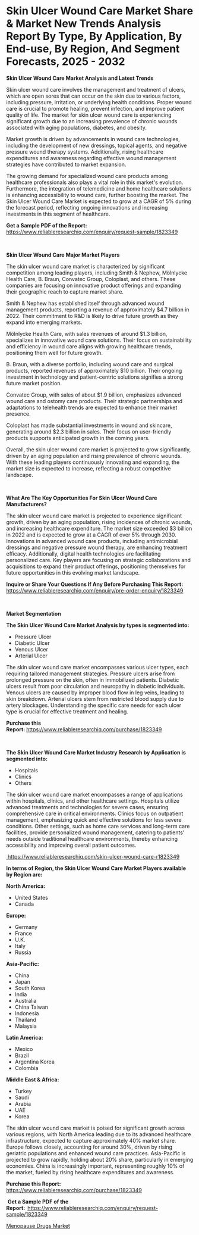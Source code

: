 <p><h1>Skin Ulcer Wound Care Market Share & Market New Trends Analysis Report By Type, By Application, By End-use, By Region, And Segment Forecasts, 2025 - 2032</h1></p><p><strong>Skin Ulcer Wound Care Market Analysis and Latest Trends</strong></p>
<p><p>Skin ulcer wound care involves the management and treatment of ulcers, which are open sores that can occur on the skin due to various factors, including pressure, irritation, or underlying health conditions. Proper wound care is crucial to promote healing, prevent infection, and improve patient quality of life. The market for skin ulcer wound care is experiencing significant growth due to an increasing prevalence of chronic wounds associated with aging populations, diabetes, and obesity.</p><p>Market growth is driven by advancements in wound care technologies, including the development of new dressings, topical agents, and negative pressure wound therapy systems. Additionally, rising healthcare expenditures and awareness regarding effective wound management strategies have contributed to market expansion. </p><p>The growing demand for specialized wound care products among healthcare professionals also plays a vital role in this market's evolution. Furthermore, the integration of telemedicine and home healthcare solutions is enhancing accessibility to wound care, further boosting the market. The Skin Ulcer Wound Care Market is expected to grow at a CAGR of 5% during the forecast period, reflecting ongoing innovations and increasing investments in this segment of healthcare.</p></p>
<p><strong>Get a Sample PDF of the Report:&nbsp;</strong> <a href="https://www.reliableresearchiq.com/enquiry/request-sample/1823349?utm_campaign=3347&utm_medium=2&utm_source=Github&utm_content=ia&utm_term=08032025&utm_id=skin-ulcer-wound-care">https://www.reliableresearchiq.com/enquiry/request-sample/1823349</a></p>
<p>&nbsp;</p>
<p><strong>Skin Ulcer Wound Care Major Market Players</strong></p>
<p><p>The skin ulcer wound care market is characterized by significant competition among leading players, including Smith & Nephew, Mölnlycke Health Care, B. Braun, Convatec Group, Coloplast, and others. These companies are focusing on innovative product offerings and expanding their geographic reach to capture market share.</p><p>Smith & Nephew has established itself through advanced wound management products, reporting a revenue of approximately $4.7 billion in 2022. Their commitment to R&D is likely to drive future growth as they expand into emerging markets.</p><p>Mölnlycke Health Care, with sales revenues of around $1.3 billion, specializes in innovative wound care solutions. Their focus on sustainability and efficiency in wound care aligns with growing healthcare trends, positioning them well for future growth.</p><p>B. Braun, with a diverse portfolio, including wound care and surgical products, reported revenues of approximately $10 billion. Their ongoing investment in technology and patient-centric solutions signifies a strong future market position.</p><p>Convatec Group, with sales of about $1.9 billion, emphasizes advanced wound care and ostomy care products. Their strategic partnerships and adaptations to telehealth trends are expected to enhance their market presence.</p><p>Coloplast has made substantial investments in wound and skincare, generating around $2.3 billion in sales. Their focus on user-friendly products supports anticipated growth in the coming years.</p><p>Overall, the skin ulcer wound care market is projected to grow significantly, driven by an aging population and rising prevalence of chronic wounds. With these leading players continuously innovating and expanding, the market size is expected to increase, reflecting a robust competitive landscape.</p></p>
<p>&nbsp;</p>
<p><strong>What Are The Key Opportunities For Skin Ulcer Wound Care Manufacturers?</strong></p>
<p><p>The skin ulcer wound care market is projected to experience significant growth, driven by an aging population, rising incidences of chronic wounds, and increasing healthcare expenditure. The market size exceeded $3 billion in 2022 and is expected to grow at a CAGR of over 5% through 2030. Innovations in advanced wound care products, including antimicrobial dressings and negative pressure wound therapy, are enhancing treatment efficacy. Additionally, digital health technologies are facilitating personalized care. Key players are focusing on strategic collaborations and acquisitions to expand their product offerings, positioning themselves for future opportunities in this evolving market landscape.</p></p>
<p><strong>Inquire or Share Your Questions If Any Before Purchasing This Report:</strong> <a href="https://www.reliableresearchiq.com/enquiry/pre-order-enquiry/1823349?utm_campaign=3347&utm_medium=2&utm_source=Github&utm_content=ia&utm_term=08032025&utm_id=skin-ulcer-wound-care">https://www.reliableresearchiq.com/enquiry/pre-order-enquiry/1823349</a></p>
<p>&nbsp;</p>
<p><strong>Market Segmentation</strong></p>
<p><strong>The Skin Ulcer Wound Care Market Analysis by types is segmented into:</strong></p>
<p><ul><li>Pressure Ulcer</li><li>Diabetic Ulcer</li><li>Venous Ulcer</li><li>Arterial Ulcer</li></ul></p>
<p><p>The skin ulcer wound care market encompasses various ulcer types, each requiring tailored management strategies. Pressure ulcers arise from prolonged pressure on the skin, often in immobilized patients. Diabetic ulcers result from poor circulation and neuropathy in diabetic individuals. Venous ulcers are caused by improper blood flow in leg veins, leading to skin breakdown. Arterial ulcers stem from restricted blood supply due to artery blockages. Understanding the specific care needs for each ulcer type is crucial for effective treatment and healing.</p></p>
<p><strong>Purchase this Report:&nbsp;</strong><a href="https://www.reliableresearchiq.com/purchase/1823349?utm_campaign=3347&utm_medium=2&utm_source=Github&utm_content=ia&utm_term=08032025&utm_id=skin-ulcer-wound-care">https://www.reliableresearchiq.com/purchase/1823349</a></p>
<p>&nbsp;</p>
<p><strong>The Skin Ulcer Wound Care Market Industry Research by Application is segmented into:</strong></p>
<p><ul><li>Hospitals</li><li>Clinics</li><li>Others</li></ul></p>
<p><p>The skin ulcer wound care market encompasses a range of applications within hospitals, clinics, and other healthcare settings. Hospitals utilize advanced treatments and technologies for severe cases, ensuring comprehensive care in critical environments. Clinics focus on outpatient management, emphasizing quick and effective solutions for less severe conditions. Other settings, such as home care services and long-term care facilities, provide personalized wound management, catering to patients’ needs outside traditional healthcare environments, thereby enhancing accessibility and improving overall patient outcomes.</p></p>
<p><a href="https://www.reliableresearchiq.com/skin-ulcer-wound-care-r1823349?utm_campaign=3347&utm_medium=2&utm_source=Github&utm_content=ia&utm_term=08032025&utm_id=skin-ulcer-wound-care">&nbsp;https://www.reliableresearchiq.com/skin-ulcer-wound-care-r1823349</a></p>
<p><strong>In terms of Region, the Skin Ulcer Wound Care Market Players available by Region are:</strong></p>
<p>
    <p> <strong> North America: </strong>
        <ul>
            <li>United States</li>
            <li>Canada</li>
        </ul>
        </p> 
    <p> <strong> Europe: </strong>
        <ul>
            <li>Germany</li>
            <li>France</li>
            <li>U.K.</li>
            <li>Italy</li>
            <li>Russia</li>
        </ul>
        </p> 
    <p> <strong> Asia-Pacific: </strong>
        <ul>
            <li>China</li>
            <li>Japan</li>
            <li>South Korea</li>
            <li>India</li>
            <li>Australia</li>
            <li>China Taiwan</li>
            <li>Indonesia</li>
            <li>Thailand</li>
            <li>Malaysia</li>
        </ul>
        </p> 
    <p> <strong> Latin America: </strong>
        <ul>
            <li>Mexico</li>
            <li>Brazil</li>
            <li>Argentina Korea</li>
            <li>Colombia</li>
        </ul>
        </p> 
    <p> <strong> Middle East & Africa: </strong>
        <ul>
            <li>Turkey</li>
            <li>Saudi</li>
            <li>Arabia</li>
            <li>UAE</li>
            <li>Korea</li>
        </ul>
    </p>
    </p>
<p><p>The skin ulcer wound care market is poised for significant growth across various regions, with North America leading due to its advanced healthcare infrastructure, expected to capture approximately 40% market share. Europe follows closely, accounting for around 30%, driven by rising geriatric populations and enhanced wound care practices. Asia-Pacific is projected to grow rapidly, holding about 20% share, particularly in emerging economies. China is increasingly important, representing roughly 10% of the market, fueled by rising healthcare expenditures and awareness.</p></p>
<p><strong>Purchase this Report: </strong><a href="https://www.reliableresearchiq.com/purchase/1823349?utm_campaign=3347&utm_medium=2&utm_source=Github&utm_content=ia&utm_term=08032025&utm_id=skin-ulcer-wound-care">https://www.reliableresearchiq.com/purchase/1823349</a></p>
<p>&nbsp;<strong>Get a Sample PDF of the Report:&nbsp;&nbsp;</strong><a href="https://www.reliableresearchiq.com/enquiry/request-sample/1823349?utm_campaign=3347&utm_medium=2&utm_source=Github&utm_content=ia&utm_term=08032025&utm_id=skin-ulcer-wound-care">https://www.reliableresearchiq.com/enquiry/request-sample/1823349</a></p>
<p><strong></strong></p>
<p><p><a href="https://github.com/ancsyanagha/Market-Research-Report-List-1/blob/main/menopause-drugs-market.md?utm_campaign=3347&utm_medium=2&utm_source=Github&utm_content=ia&utm_term=08032025&utm_id=skin-ulcer-wound-care">Menopause Drugs Market</a></p></p>